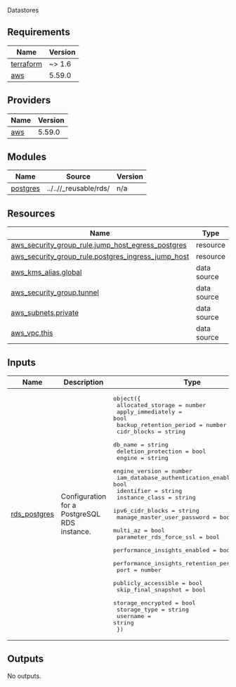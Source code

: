 Datastores

<!-- BEGIN_TF_DOCS -->
## Requirements

| Name | Version |
|------|---------|
| <a name="requirement_terraform"></a> [terraform](#requirement\_terraform) | ~> 1.6 |
| <a name="requirement_aws"></a> [aws](#requirement\_aws) | 5.59.0 |

## Providers

| Name | Version |
|------|---------|
| <a name="provider_aws"></a> [aws](#provider\_aws) | 5.59.0 |

## Modules

| Name | Source | Version |
|------|--------|---------|
| <a name="module_postgres"></a> [postgres](#module\_postgres) | ../..//_reusable/rds/ | n/a |

## Resources

| Name | Type |
|------|------|
| [aws_security_group_rule.jump_host_egress_postgres](https://registry.terraform.io/providers/hashicorp/aws/5.59.0/docs/resources/security_group_rule) | resource |
| [aws_security_group_rule.postgres_ingress_jump_host](https://registry.terraform.io/providers/hashicorp/aws/5.59.0/docs/resources/security_group_rule) | resource |
| [aws_kms_alias.global](https://registry.terraform.io/providers/hashicorp/aws/5.59.0/docs/data-sources/kms_alias) | data source |
| [aws_security_group.tunnel](https://registry.terraform.io/providers/hashicorp/aws/5.59.0/docs/data-sources/security_group) | data source |
| [aws_subnets.private](https://registry.terraform.io/providers/hashicorp/aws/5.59.0/docs/data-sources/subnets) | data source |
| [aws_vpc.this](https://registry.terraform.io/providers/hashicorp/aws/5.59.0/docs/data-sources/vpc) | data source |

## Inputs

| Name | Description | Type | Default | Required |
|------|-------------|------|---------|:--------:|
| <a name="input_rds_postgres"></a> [rds\_postgres](#input\_rds\_postgres) | Configuration for a PostgreSQL RDS instance. | <pre>object({<br>    allocated_storage                     = number<br>    apply_immediately                     = bool<br>    backup_retention_period               = number<br>    cidr_blocks                           = string<br>    db_name                               = string<br>    deletion_protection                   = bool<br>    engine                                = string<br>    engine_version                        = number<br>    iam_database_authentication_enabled   = bool<br>    identifier                            = string<br>    instance_class                        = string<br>    ipv6_cidr_blocks                      = string<br>    manage_master_user_password           = bool<br>    multi_az                              = bool<br>    parameter_rds_force_ssl               = bool<br>    performance_insights_enabled          = bool<br>    performance_insights_retention_period = number<br>    port                                  = number<br>    publicly_accessible                   = bool<br>    skip_final_snapshot                   = bool<br>    storage_encrypted                     = bool<br>    storage_type                          = string<br>    username                              = string<br>  })</pre> | n/a | yes |

## Outputs

No outputs.
<!-- END_TF_DOCS -->